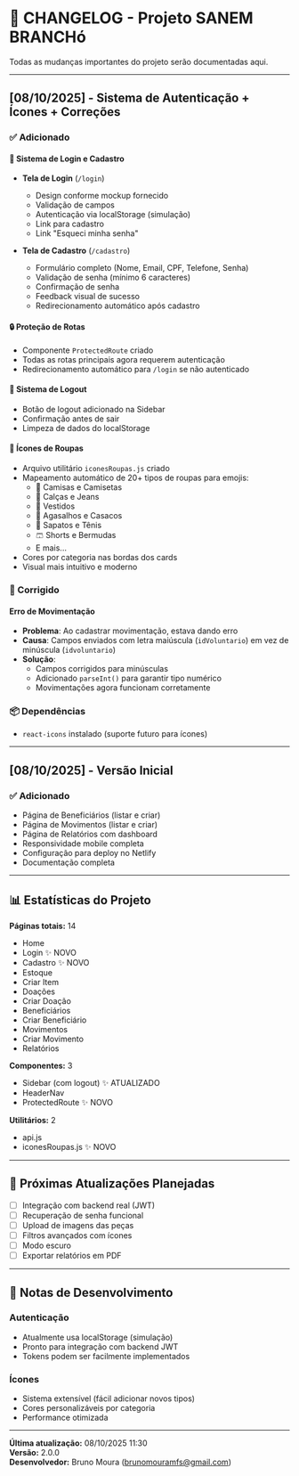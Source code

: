 # 📝 CHANGELOG - Projeto SANEM BRANCHó

Todas as mudanças importantes do projeto serão documentadas aqui.

---

## [08/10/2025] - Sistema de Autenticação + Ícones + Correções

### ✅ Adicionado

#### 🔐 Sistema de Login e Cadastro
- **Tela de Login** (`/login`)
  - Design conforme mockup fornecido
  - Validação de campos
  - Autenticação via localStorage (simulação)
  - Link para cadastro
  - Link "Esqueci minha senha"
  
- **Tela de Cadastro** (`/cadastro`)
  - Formulário completo (Nome, Email, CPF, Telefone, Senha)
  - Validação de senha (mínimo 6 caracteres)
  - Confirmação de senha
  - Feedback visual de sucesso
  - Redirecionamento automático após cadastro

#### 🔒 Proteção de Rotas
- Componente `ProtectedRoute` criado
- Todas as rotas principais agora requerem autenticação
- Redirecionamento automático para `/login` se não autenticado

#### 🚪 Sistema de Logout
- Botão de logout adicionado na Sidebar
- Confirmação antes de sair
- Limpeza de dados do localStorage

#### 🎨 Ícones de Roupas
- Arquivo utilitário `iconesRoupas.js` criado
- Mapeamento automático de 20+ tipos de roupas para emojis:
  - 👕 Camisas e Camisetas
  - 👖 Calças e Jeans
  - 👗 Vestidos
  - 🧥 Agasalhos e Casacos
  - 👞 Sapatos e Tênis
  - 🩳 Shorts e Bermudas
  - E mais...
- Cores por categoria nas bordas dos cards
- Visual mais intuitivo e moderno

### 🐛 Corrigido

#### Erro de Movimentação
- **Problema**: Ao cadastrar movimentação, estava dando erro
- **Causa**: Campos enviados com letra maiúscula (`idVoluntario`) em vez de minúscula (`idvoluntario`)
- **Solução**: 
  - Campos corrigidos para minúsculas
  - Adicionado `parseInt()` para garantir tipo numérico
  - Movimentações agora funcionam corretamente

### 📦 Dependências
- `react-icons` instalado (suporte futuro para ícones)

---

## [08/10/2025] - Versão Inicial

### ✅ Adicionado
- Página de Beneficiários (listar e criar)
- Página de Movimentos (listar e criar)
- Página de Relatórios com dashboard
- Responsividade mobile completa
- Configuração para deploy no Netlify
- Documentação completa

---

## 📊 Estatísticas do Projeto

**Páginas totais:** 14
- Home
- Login ✨ NOVO
- Cadastro ✨ NOVO
- Estoque
- Criar Item
- Doações
- Criar Doação
- Beneficiários
- Criar Beneficiário
- Movimentos
- Criar Movimento
- Relatórios

**Componentes:** 3
- Sidebar (com logout) ✨ ATUALIZADO
- HeaderNav
- ProtectedRoute ✨ NOVO

**Utilitários:** 2
- api.js
- iconesRoupas.js ✨ NOVO

---

## 🔄 Próximas Atualizações Planejadas

- [ ] Integração com backend real (JWT)
- [ ] Recuperação de senha funcional
- [ ] Upload de imagens das peças
- [ ] Filtros avançados com ícones
- [ ] Modo escuro
- [ ] Exportar relatórios em PDF

---

## 📝 Notas de Desenvolvimento

### Autenticação
- Atualmente usa localStorage (simulação)
- Pronto para integração com backend JWT
- Tokens podem ser facilmente implementados

### Ícones
- Sistema extensível (fácil adicionar novos tipos)
- Cores personalizáveis por categoria
- Performance otimizada

---

**Última atualização:** 08/10/2025 11:30  
**Versão:** 2.0.0  
**Desenvolvedor:** Bruno Moura (brunomouramfs@gmail.com)

